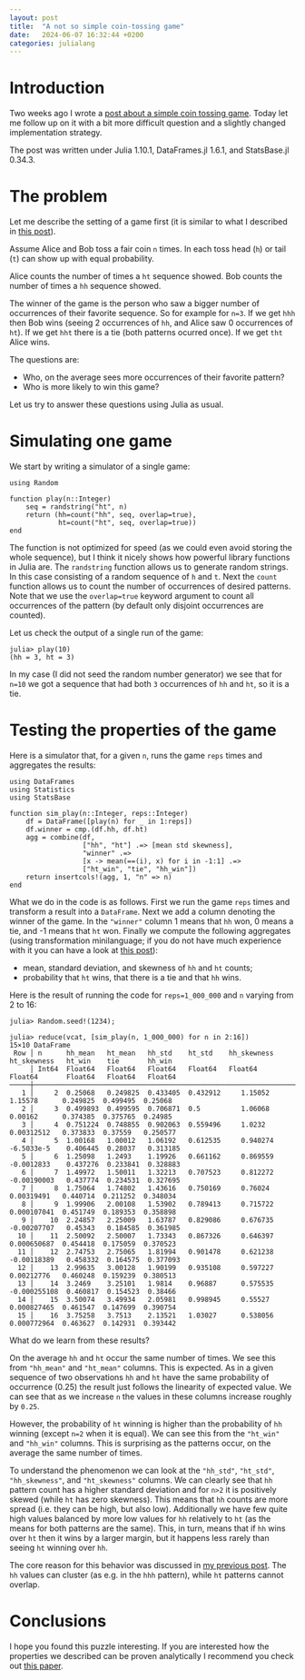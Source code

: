 ```yaml
---
layout: post
title:  "A not so simple coin-tossing game"
date:   2024-06-07 16:32:44 +0200
categories: julialang
---
```


# Introduction

Two weeks ago I wrote a [post about a simple coin tossing game][post].
Today let me follow up on it with a bit more difficult question and a slightly changed implementation strategy.

The post was written under Julia 1.10.1, DataFrames.jl 1.6.1, and StatsBase.jl 0.34.3.

# The problem

Let me describe the setting of a game first (it is similar to what I described in [this post][post]).

Assume Alice and Bob toss a fair coin `n` times. In each toss head (`h`) or tail (`t`) can show up with equal probability.

Alice counts the number of times a `ht` sequence showed.
Bob counts the number of times a `hh` sequence showed.

The winner of the game is the person who saw a bigger number of occurrences of their favorite sequence.
So for example for `n=3`. If we get `hhh` then Bob wins (seeing 2 occurrences of `hh`, and Alice saw 0 occurrences of `ht`). If we get `hht` there is a tie (both patterns ocurred once). If we get `tht` Alice wins.

The questions are:

* Who, on the average sees more occurrences of their favorite pattern?
* Who is more likely to win this game?

Let us try to answer these questions using Julia as usual.

# Simulating one game

We start by writing a simulator of a single game:

```
using Random

function play(n::Integer)
    seq = randstring("ht", n)
    return (hh=count("hh", seq, overlap=true),
            ht=count("ht", seq, overlap=true))
end
```

The function is not optimized for speed (as we could even avoid storing the whole sequence),
but I think it nicely shows how powerful library functions in Julia are. The `randstring` function
allows us to generate random strings. In this case consisting of a random sequence of `h` and `t`.
Next the `count` function allows us to count the number of occurrences of desired patterns.
Note that we use the `overlap=true` keyword argument to count all occurrences of the pattern
(by default only disjoint occurrences are counted).

Let us check the output of a single run of the game:

```
julia> play(10)
(hh = 3, ht = 3)
```

In my case (I did not seed the random number generator) we see that for `n=10` we got a sequence that
had both `3` occurrences of `hh` and `ht`, so it is a tie.

# Testing the properties of the game

Here is a simulator that, for a given `n`, runs the game `reps` times and aggregates the results:

```
using DataFrames
using Statistics
using StatsBase

function sim_play(n::Integer, reps::Integer)
    df = DataFrame([play(n) for _ in 1:reps])
    df.winner = cmp.(df.hh, df.ht)
    agg = combine(df,
                  ["hh", "ht"] .=> [mean std skewness],
                  "winner" .=>
                  [x -> mean(==(i), x) for i in -1:1] .=>
                  ["ht_win", "tie", "hh_win"])
    return insertcols!(agg, 1, "n" => n)
end
```

What we do in the code is as follows. First we run the game `reps` times and transform a result into a `DataFrame`.
Next we add a column denoting the winner of the game. In the `"winner"` column 1 means that `hh` won, 0 means a tie, and -1 means that `ht` won.
Finally we compute the following aggregates (using transformation minilanguage; if you do not have much experience with it you can have a look at [this post][mini]):
* mean, standard deviation, and skewness of `hh` and `ht` counts;
* probability that `ht` wins, that there is a tie and that `hh` wins.

Here is the result of running the code for `reps=1_000_000` and `n` varying from 2 to 16:

```
julia> Random.seed!(1234);

julia> reduce(vcat, [sim_play(n, 1_000_000) for n in 2:16])
15×10 DataFrame
 Row │ n      hh_mean   ht_mean   hh_std    ht_std    hh_skewness  ht_skewness   ht_win    tie       hh_win
     │ Int64  Float64   Float64   Float64   Float64   Float64      Float64       Float64   Float64   Float64
─────┼────────────────────────────────────────────────────────────────────────────────────────────────────────
   1 │     2  0.25068   0.249825  0.433405  0.432912     1.15052    1.15578      0.249825  0.499495  0.25068
   2 │     3  0.499893  0.499595  0.706871  0.5          1.06068    0.00162      0.374385  0.375765  0.24985
   3 │     4  0.751224  0.748855  0.902063  0.559496     1.0232     0.00312512   0.373833  0.37559   0.250577
   4 │     5  1.00168   1.00012   1.06192   0.612535     0.940274  -6.5033e-5    0.406445  0.28037   0.313185
   5 │     6  1.25098   1.2493    1.19926   0.661162     0.869559  -0.0012833    0.437276  0.233841  0.328883
   6 │     7  1.49972   1.50011   1.32213   0.707523     0.812272  -0.00190003   0.437774  0.234531  0.327695
   7 │     8  1.75064   1.74802   1.43616   0.750169     0.76024    0.00319491   0.440714  0.211252  0.348034
   8 │     9  1.99906   2.00108   1.53902   0.789413     0.715722   0.000107041  0.451749  0.189353  0.358898
   9 │    10  2.24857   2.25009   1.63787   0.829086     0.676735  -0.00207707   0.45343   0.184585  0.361985
  10 │    11  2.50092   2.50007   1.73343   0.867326     0.646397   0.000650687  0.454418  0.175059  0.370523
  11 │    12  2.74753   2.75065   1.81994   0.901478     0.621238  -0.00118389   0.458332  0.164575  0.377093
  12 │    13  2.99635   3.00128   1.90199   0.935108     0.597227   0.00212776   0.460248  0.159239  0.380513
  13 │    14  3.2469    3.25101   1.9814    0.96887      0.575535  -0.000255108  0.460817  0.154523  0.38466
  14 │    15  3.50074   3.49934   2.05981   0.998945     0.55527    0.000827465  0.461547  0.147699  0.390754
  15 │    16  3.75258   3.7513    2.13521   1.03027      0.538056   0.000772964  0.463627  0.142931  0.393442
```

What do we learn from these results?

On the average `hh` and `ht` occur the same number of times.
We see this from `"hh_mean"` and `"ht_mean"` columns.
This is expected. As in a given sequence of two observations `hh` and `ht` have the same
probability of occurrence (0.25) the result just follows the linearity of expected value.
We can see that as we increase `n` the values in these columns increase roughly by `0.25`.

However, the probability of `ht` winning is higher than the probability of `hh` winning
(except `n=2` when it is equal). We can see this from the `"ht_win"` and `"hh_win"` columns.
This is surprising as the patterns occur, on the average the same number of times.

To understand the phenomenon we can look at the `"hh_std"`, `"ht_std"`,
`"hh_skewness"`, and `"ht_skewness"` columns.
We can clearly see that `hh` pattern count has a higher standard deviation and for `n>2` it is positively skewed
(while `ht` has zero skewness).
This means that `hh` counts are more spread (i.e. they can be high, but also low).
Additionally we have few quite high values balanced by more low values for `hh` relatively to `ht` (as the means for both patterns are the same). This, in turn, means that if `hh` wins over `ht` then it wins by a larger margin, but it happens less rarely than seeing `ht` winning over `hh`.

The core reason for this behavior was discussed in [my previous post][post]. The `hh` values can cluster (as e.g. in the `hhh` pattern), while `ht` patterns cannot overlap.

# Conclusions

I hope you found this puzzle interesting. If you are interested how the properties we described can be proven analytically I recommend you check out [this paper][analytical].

[post]: https://bkamins.github.io/julialang/2024/05/24/probability.html
[mini]: https://bkamins.github.io/julialang/2020/12/24/minilanguage.html
[analytical]: https://arxiv.org/pdf/2405.16660

